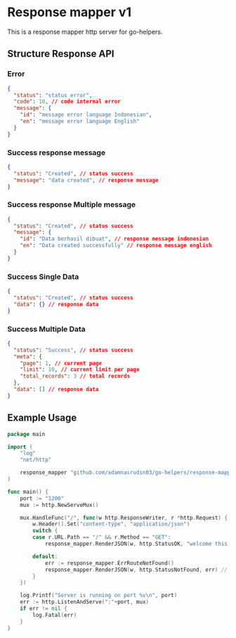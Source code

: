 # Response mapper v1
This is a response mapper http server for go-helpers.

## Structure Response API 
### Error
```json
{
  "status": "status error",
  "code": 10, // code internal error
  "message": {
    "id": "message error language Indonesian",
    "en": "message error language English"
  }
}
```

### Success response message
```json
{
  "status": "Created", // status success
  "message": "data created", // response message
}
```

### Success response Multiple message
```json
{
  "status": "Created", // status success
  "message": {
    "id": "Data berhasil dibuat", // response message indonesian
    "en": "Data created successfully" // response message english
  }
}
```

### Success Single Data
```json
{
  "status": "Created", // status success
  "data": {} // response data
}
```

### Success Multiple Data
```json
{
  "status": "Success", // status success
  "meta": {
    "page": 1, // current page
    "limit": 10, // current limit per page
    "total_records": 3 // total records
  },
  "data": [] // response data
}
```

## Example Usage

```go
package main

import (
	"log"
	"net/http"

	response_mapper "github.com/adamnasrudin03/go-helpers/response-mapper/v1"
)

func main() {
	port := "1200"
	mux := http.NewServeMux()

	mux.HandleFunc("/", func(w http.ResponseWriter, r *http.Request) {
		w.Header().Set("content-type", "application/json")
		switch {
		case r.URL.Path == "/" && r.Method == "GET":
			response_mapper.RenderJSON(w, http.StatusOK, "welcome this server") // success response

		default:
			err := response_mapper.ErrRouteNotFound()
			response_mapper.RenderJSON(w, http.StatusNotFound, err) // error response
		}
	})

	log.Printf("Server is running on port %v\n", port)
	err := http.ListenAndServe(":"+port, mux)
	if err != nil {
		log.Fatal(err)
	}
}

```